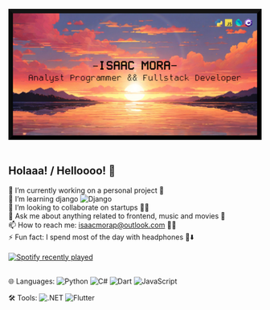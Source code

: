 ![My banner](https://github.com/Zprit3/Zprit3/blob/main/assets/banner.jpg)
<br><br>
## Holaaa! / Helloooo! 👋

🔭 I’m currently working on a personal project 🎲<br>
🌱 I’m learning django ![Django](https://img.shields.io/badge/Django-092E20?style=flat&logo=django&logoColor=white)<br>
👯 I’m looking to collaborate on startups 👨‍🏭<br>
💬 Ask me about anything related to frontend, music and movies 🎥<br>
📫 How to reach me: isaacmorap@outlook.com 🧑‍💻<br>
⚡ Fun fact: I spend most of the day with headphones 🎵⬇️
<br><br>
[![Spotify recently played](https://spotify-recently-played-readme.vercel.app/api?user=isackandres&count=3)](https://open.spotify.com/user/isackandres)
<br><br>

🌐 Languages: 
  ![Python](https://img.shields.io/badge/Python-3776AB?style=flat&logo=python&logoColor=white)
  ![C#](https://img.shields.io/badge/C%23-239120?style=flat&logo=c-sharp&logoColor=white)
  ![Dart](https://img.shields.io/badge/Dart-0175C2?style=flat&logo=dart&logoColor=white)
  ![JavaScript](https://img.shields.io/badge/JavaScript-F7DF1E?style=flat&logo=javascript&logoColor=black)

🛠️ Tools: 
  ![.NET](https://img.shields.io/badge/.NET-512BD4?style=flat&logo=dot-net&logoColor=white)
  ![Flutter](https://img.shields.io/badge/Flutter-02569B?style=flat&logo=flutter&logoColor=white)
